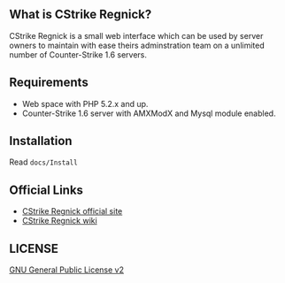 ## What is CStrike Regnick?

CStrike Regnick is a small web interface which can be used by server owners 
to maintain with ease theirs adminstration team on a unlimited number of 
Counter-Strike 1.6 servers.


## Requirements
* Web space with PHP 5.2.x and up.
* Counter-Strike 1.6 server with AMXModX and Mysql module enabled.


## Installation
Read `docs/Install`

## Official Links

* [CStrike Regnick official site](http://www.gentle.ro/proiecte/cstrike-regnick/)
* [CStrike Regnick wiki](https://github.com/vimishor/CStrike-Regnick/wiki)

## LICENSE

[GNU General Public License v2](http://opensource.org/licenses/gpl-2.0.php)